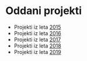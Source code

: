 # Oddani projekti

* Projekti iz leta [2015](https://github.com/alenFMF/OPB14-15/tree/master/oddaje)
* Projekti iz leta [2016](2016)
* Projekti iz leta [2017](2017)
* Projekti iz leta [2018](2018)
* Projekti iz leta [2019](2019)
